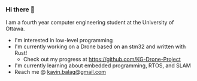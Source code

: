### Hi there 👋

I am a fourth year computer engineering student at the University of Ottawa. 

- I'm interested in low-level programming
- I'm currently working on a Drone based on an stm32 and written with Rust!  
  - Check out my progress at https://github.com/KG-Drone-Project
- I'm currently learning about embedded programming, RTOS, and SLAM
- Reach me @ kavin.balag@gmail.com

<!--
**KavinTheG/KavinTheG** is a ✨ _special_ ✨ repository because its `README.md` (this file) appears on your GitHub profile.

Here are some ideas to get you started:

- 🔭 I’m currently working on ...
- 🌱 I’m currently learning ...
- 👯 I’m looking to collaborate on ...
- 🤔 I’m looking for help with ...
- 💬 Ask me about ...
- 📫 How to reach me: ...
- 😄 Pronouns: ...
- ⚡ Fun fact: ...
-->
